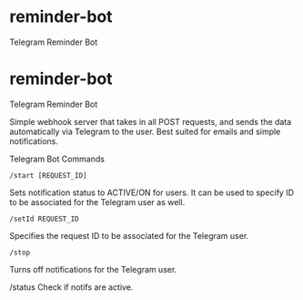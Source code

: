 # reminder-bot
Telegram Reminder Bot

# reminder-bot
Telegram Reminder Bot

Simple webhook server that takes in all POST requests, and sends the data automatically via Telegram to the user. 
Best suited for emails and simple notifications.


Telegram Bot Commands 
```
/start [REQUEST_ID]
```
Sets notification status to ACTIVE/ON for users. It can be used to specify 
ID to be associated for the Telegram user as well.

```
/setId REQUEST_ID
```
Specifies the request ID to be associated for the Telegram user.

```
/stop
```
Turns off notifications for the Telegram user.

/status
Check if notifs are active.